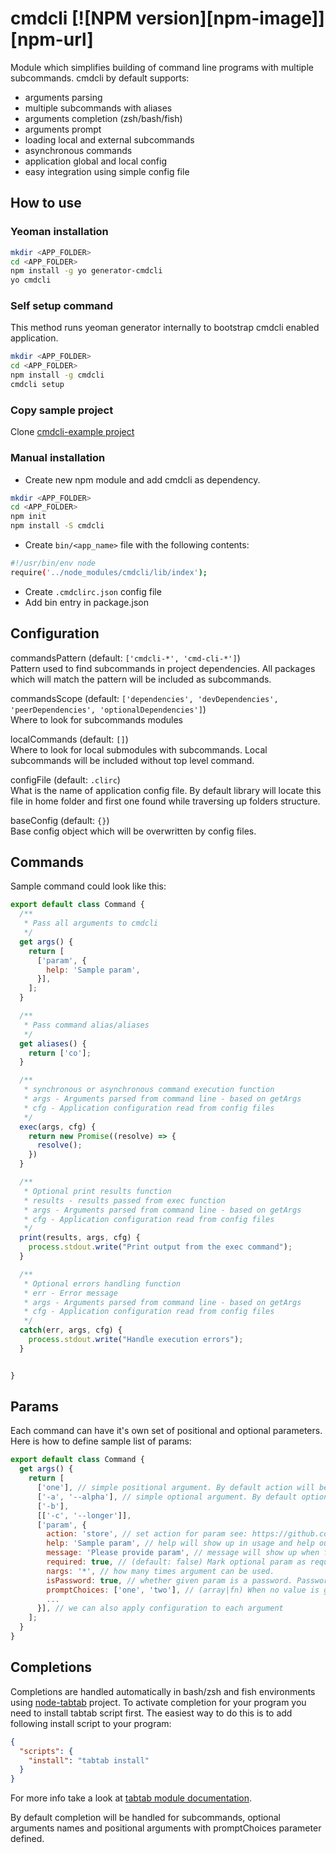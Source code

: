 # cmdcli [![NPM version][npm-image]][npm-url]

Module which simplifies building of command line programs with multiple subcommands.
cmdcli by default supports:
 * arguments parsing
 * multiple subcommands with aliases
 * arguments completion (zsh/bash/fish)
 * arguments prompt
 * loading local and external subcommands
 * asynchronous commands
 * application global and local config
 * easy integration using simple config file

## How to use

### Yeoman installation
```bash
mkdir <APP_FOLDER>
cd <APP_FOLDER>
npm install -g yo generator-cmdcli
yo cmdcli
```

### Self setup command

This method runs yeoman generator internally to bootstrap cmdcli enabled application.

```bash
mkdir <APP_FOLDER>
cd <APP_FOLDER>
npm install -g cmdcli
cmdcli setup
```

### Copy sample project
Clone [cmdcli-example project](https://github.com/dnlek/cmdcli-example)

### Manual installation
* Create new npm module and add cmdcli as dependency.
```bash
mkdir <APP_FOLDER>
cd <APP_FOLDER>
npm init
npm install -S cmdcli
```
* Create `bin/<app_name>` file with the following contents:
```bash
#!/usr/bin/env node
require('../node_modules/cmdcli/lib/index');
```
* Create `.cmdclirc.json` config file
* Add bin entry in package.json


## Configuration

commandsPattern (default: `['cmdcli-*', 'cmd-cli-*']`)  
Pattern used to find subcommands in project dependencies. All packages which will match the pattern will be included as subcommands.

commandsScope (default: `['dependencies', 'devDependencies', 'peerDependencies', 'optionalDependencies']`)  
Where to look for subcommands modules

localCommands (default: `[]`)  
Where to look for local submodules with subcommands. Local subcommands will be included without top level command.

configFile (default: `.clirc`)  
What is the name of application config file. By default library will locate this file in home folder and first one found while traversing up folders structure.

baseConfig (default: `{}`)  
Base config object which will be overwritten by config files.

## Commands

Sample command could look like this:
```javascript
export default class Command {
  /**
   * Pass all arguments to cmdcli
   */
  get args() {
    return [
      ['param', {
        help: 'Sample param',
      }],
    ];
  }

  /**
   * Pass command alias/aliases
   */
  get aliases() {
    return ['co'];
  }

  /**
   * synchronous or asynchronous command execution function
   * args - Arguments parsed from command line - based on getArgs
   * cfg - Application configuration read from config files
   */
  exec(args, cfg) {
    return new Promise((resolve) => {
      resolve();
    })
  }

  /**
   * Optional print results function
   * results - results passed from exec function
   * args - Arguments parsed from command line - based on getArgs
   * cfg - Application configuration read from config files
   */
  print(results, args, cfg) {
    process.stdout.write("Print output from the exec command");
  }

  /**
   * Optional errors handling function
   * err - Error message
   * args - Arguments parsed from command line - based on getArgs
   * cfg - Application configuration read from config files
   */
  catch(err, args, cfg) {
    process.stdout.write("Handle execution errors");
  }


}
```

## Params

Each command can have it's own set of positional and optional parameters.
Here is how to define sample list of params:

```javascript
export default class Command {
  get args() {
    return [
      ['one'], // simple positional argument. By default action will be 'store'
      ['-a', '--alpha'], // simple optional argument. By default optional arguments have action 'storeTrue'
      ['-b'],
      [['-c', '--longer']],
      ['param', {
        action: 'store', // set action for param see: https://github.com/nodeca/argparse#action-some-details
        help: 'Sample param', // help will show up in usage and help outputs
        message: 'Please provide param', // message will show up when falling back to inquirer (more to come)
        required: true, // (default: false) Mark optional param as required. Applies only to optional params.
        nargs: '*', // how many times argument can be used.
        isPassword: true, // whether given param is a password. Passwords are hidden with *** when given via prompt
        promptChoices: ['one', 'two'], // (array|fn) When no value is given to the positional argument prompt will be shown with available list of values
        ...
      }], // we can also apply configuration to each argument
    ];
  }
}
```

## Completions

Completions are handled automatically in bash/zsh and fish environments using [node-tabtab](https://github.com/mklabs/node-tabtab) project.
To activate completion for your program you need to install tabtab script first.
The easiest way to do this is to add following install script to your program:
```json
{
  "scripts": {
    "install": "tabtab install"
  }
}
```
For more info take a look at [tabtab module documentation](https://github.com/mklabs/node-tabtab).

By default completion will be handled for subcommands, optional arguments names and positional arguments with promptChoices parameter defined.
